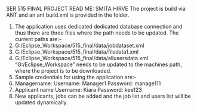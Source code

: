 SER 515 FINAL PROJECT READ ME: SMITA HIRVE
The project is build via ANT and an ant build.xml is provided in the folder.
1. The application uses dedicated dedicated database connection and thus there are three files
where the path needs to be updated.
The current paths are:-
1. G:/Eclipse_Workspace/515_final/data/jobdataset.xml
2. G:/Eclipse_Workspace/515_final/data/filedata1.xml
3. G:/Eclipse_Workspace/515_final/data/allusersdata.xml
“G:/Eclipse_Workspace” needs to be updated to the machines path, where the project is to be
downloaded.
2. Sample credentials for using the application are:-
1. Managername:
Username: Manager1
Password: manage111
2. Applicant name
Username: Kiara
Password: kee123
3. New applicants, jobs can be added and the job list and users list will be updated
dynamically.
